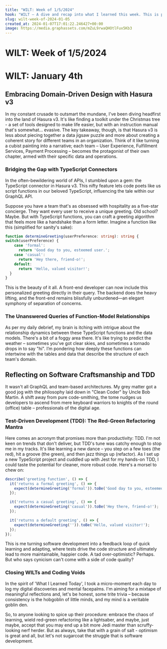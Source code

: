 ```yaml
---
title: "WILT: Week of 1/5/2024"
hook: "WILT — A dive and recap into what I learned this week. This is part of a weekly series that is summarized via daily reflections and compiled by ChatGPT 🚀"
slug: wilt-week-of-2024-01-05
created_at: 2024-01-07T17:01:22.246427+00:00
image: https://media.graphassets.com/mZuL9rwaQHOtlFux5Kb3
---
```


# WILT: Week of 1/5/2024

# WILT: January 4th

## Embracing Domain-Driven Design with Hasura v3

In my constant crusade to outsmart the mundane, I've been diving headfirst into the land of Hasura v3. It's like finding a toolkit under the Christmas tree - a set of tools designed to make life easier, but with an instruction manual that's somewhat... evasive. The key takeaway, though, is that Hasura v3 is less about piecing together a data jigsaw puzzle and more about creating a coherent story for different teams in an organization. Think of it like turning a cubist painting into a narrative; each team – User Experience, Fulfillment Services, Payment Processing – becomes the protagonist of their own chapter, armed with their specific data and operations.

### Bridging the Gap with TypeScript Connectors

In the often-bewildering world of APIs, I stumbled upon a gem: the TypeScript connector in Hasura v3. This nifty feature lets code poets like us script functions in our beloved TypeScript, influencing the tale within our GraphQL API.

Suppose you have a team that's as obsessed with hospitality as a five-star concierge. They want every user to receive a unique greeting. Old school? Maybe. But with TypeScript functions, you can craft a greeting algorithm that feels more like a handshake than a form letter. Imagine a function like this (simplified for sanity's sake):

```typescript
function determineGreeting(userPreference: string): string {
switch(userPreference) {
    case 'formal':
      return 'Good day to you, esteemed user.';
    case 'casual':
      return 'Hey there, friend-o!';
    default:
      return 'Hello, valued visitor!';
  }
}
```

This is the beauty of it all. A front-end developer can now include this personalized greeting directly in their query. The backend does the heavy lifting, and the front-end remains blissfully unburdened—an elegant symphony of separation of concerns.

### The Unanswered Queries of Function-Model Relationships

As per my daily debrief, my brain is itching with intrigue about the relationship dynamics between these TypeScript functions and the data models. There's a bit of a foggy area there. It's like trying to predict the weather – sometimes you've got clear skies, and sometimes a tornado drops in to say \"hi\". I’m pondering how deeply these functions can intertwine with the tables and data that describe the structure of each team's domain.

## Reflecting on Software Craftsmanship and TDD

It wasn't all GraphQL and team-based architectures. My grey matter got a good jog with the philosophy laid down in \"Clean Coder\" by Uncle Bob Martin. A shift away from pure code-smithing, the tome nudges us developers to ascend from mere keyboard warriors to knights of the round (office) table – professionals of the digital age.

### Test-Driven Development (TDD): The Red-Green Refactoring Mantra

Here comes an acronym that promises more than productivity: TDD. I'm not keen on trends that don't deliver, but TDD's tune was catchy enough to stop me in my tracks. It's like learning a new dance – you step on a few toes (the red), hit a groove (the green), and then jazz things up (refactor). As I set up a new TypeScript project and cuddled up with Jest for my hands-on TDD, I could taste the potential for cleaner, more robust code. Here's a morsel to chew on:

```typescript
describe('greeting function', () => {
  it('returns a formal greeting', () => {
    expect(determineGreeting('formal')).toBe('Good day to you, esteemed user.');
  });

  it('returns a casual greeting', () => {
    expect(determineGreeting('casual')).toBe('Hey there, friend-o!');
  });

  it('returns a default greeting', () => {
    expect(determineGreeting('')).toBe('Hello, valued visitor!');
  });
});
```

This is me turning software development into a feedback loop of quick learning and adapting, where tests drive the code structure and ultimately lead to more maintainable, happier code. A tad over-optimistic? Perhaps. But who says cynicism can't come with a side of code quality?

### Closing WILTs and Coding Voids

In the spirit of 'What I Learned Today', I took a micro-moment each day to log my digital discoveries and mental facepalms. I'm aiming for a mixtape of meaningful reflections and, let's be honest, some trite trivia – because consistency is the hobgoblin of little minds, and my mind is a veritable goblin den.

So, to anyone looking to spice up their procedure: embrace the chaos of learning, wield red-green refactoring like a lightsaber, and maybe, just maybe, accept that you may end up a bit more Jedi master than scruffy-looking nerf herder. But as always, take that with a grain of salt - optimism is great and all, but let's not sugarcoat the struggle that is software development.
